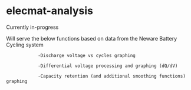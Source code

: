 # elecmat-analysis
Currently in-progress

Will serve the below functions based on data from the Neware Battery Cycling system

                -Discharge voltage vs cycles graphing
                
                -Differential voltage processing and graphing (dQ/dV)
                
                -Capacity retention (and additional smoothing functions) graphing 



